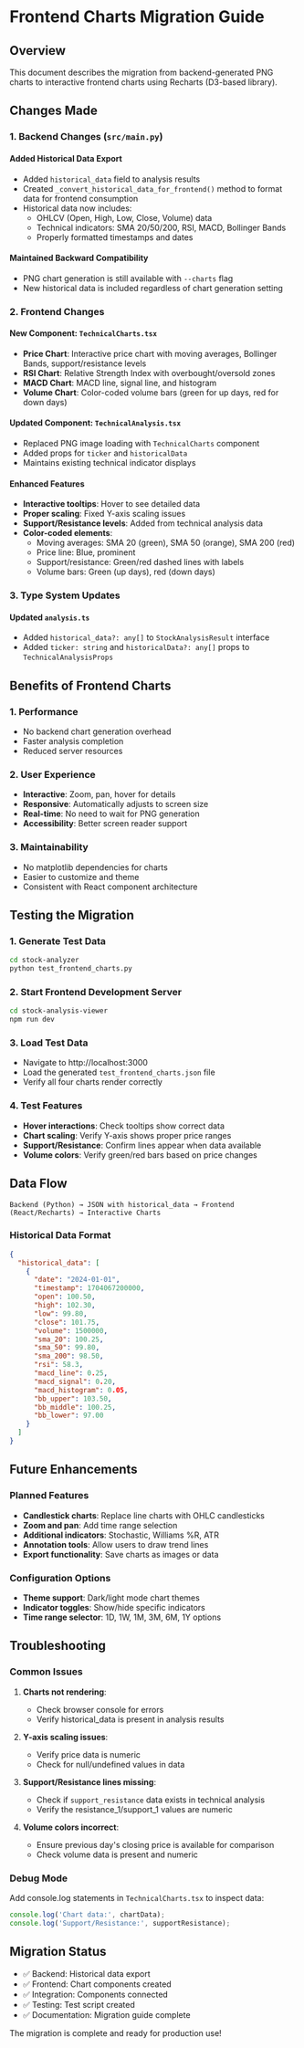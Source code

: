 # Frontend Charts Migration Guide

## Overview
This document describes the migration from backend-generated PNG charts to interactive frontend charts using Recharts (D3-based library).

## Changes Made

### 1. Backend Changes (`src/main.py`)

#### Added Historical Data Export
- Added `historical_data` field to analysis results
- Created `_convert_historical_data_for_frontend()` method to format data for frontend consumption
- Historical data now includes:
  - OHLCV (Open, High, Low, Close, Volume) data
  - Technical indicators: SMA 20/50/200, RSI, MACD, Bollinger Bands
  - Properly formatted timestamps and dates

#### Maintained Backward Compatibility
- PNG chart generation is still available with `--charts` flag
- New historical data is included regardless of chart generation setting

### 2. Frontend Changes

#### New Component: `TechnicalCharts.tsx`
- **Price Chart**: Interactive price chart with moving averages, Bollinger Bands, support/resistance levels
- **RSI Chart**: Relative Strength Index with overbought/oversold zones
- **MACD Chart**: MACD line, signal line, and histogram
- **Volume Chart**: Color-coded volume bars (green for up days, red for down days)

#### Updated Component: `TechnicalAnalysis.tsx`
- Replaced PNG image loading with `TechnicalCharts` component
- Added props for `ticker` and `historicalData`
- Maintains existing technical indicator displays

#### Enhanced Features
- **Interactive tooltips**: Hover to see detailed data
- **Proper scaling**: Fixed Y-axis scaling issues
- **Support/Resistance levels**: Added from technical analysis data
- **Color-coded elements**: 
  - Moving averages: SMA 20 (green), SMA 50 (orange), SMA 200 (red)
  - Price line: Blue, prominent
  - Support/resistance: Green/red dashed lines with labels
  - Volume bars: Green (up days), red (down days)

### 3. Type System Updates

#### Updated `analysis.ts`
- Added `historical_data?: any[]` to `StockAnalysisResult` interface
- Added `ticker: string` and `historicalData?: any[]` props to `TechnicalAnalysisProps`

## Benefits of Frontend Charts

### 1. Performance
- No backend chart generation overhead
- Faster analysis completion
- Reduced server resources

### 2. User Experience
- **Interactive**: Zoom, pan, hover for details
- **Responsive**: Automatically adjusts to screen size
- **Real-time**: No need to wait for PNG generation
- **Accessibility**: Better screen reader support

### 3. Maintainability
- No matplotlib dependencies for charts
- Easier to customize and theme
- Consistent with React component architecture

## Testing the Migration

### 1. Generate Test Data
```bash
cd stock-analyzer
python test_frontend_charts.py
```

### 2. Start Frontend Development Server
```bash
cd stock-analysis-viewer
npm run dev
```

### 3. Load Test Data
- Navigate to http://localhost:3000
- Load the generated `test_frontend_charts.json` file
- Verify all four charts render correctly

### 4. Test Features
- **Hover interactions**: Check tooltips show correct data
- **Chart scaling**: Verify Y-axis shows proper price ranges
- **Support/Resistance**: Confirm lines appear when data available
- **Volume colors**: Verify green/red bars based on price changes

## Data Flow

```
Backend (Python) → JSON with historical_data → Frontend (React/Recharts) → Interactive Charts
```

### Historical Data Format
```json
{
  "historical_data": [
    {
      "date": "2024-01-01",
      "timestamp": 1704067200000,
      "open": 100.50,
      "high": 102.30,
      "low": 99.80,
      "close": 101.75,
      "volume": 1500000,
      "sma_20": 100.25,
      "sma_50": 99.80,
      "sma_200": 98.50,
      "rsi": 58.3,
      "macd_line": 0.25,
      "macd_signal": 0.20,
      "macd_histogram": 0.05,
      "bb_upper": 103.50,
      "bb_middle": 100.25,
      "bb_lower": 97.00
    }
  ]
}
```

## Future Enhancements

### Planned Features
- **Candlestick charts**: Replace line charts with OHLC candlesticks
- **Zoom and pan**: Add time range selection
- **Additional indicators**: Stochastic, Williams %R, ATR
- **Annotation tools**: Allow users to draw trend lines
- **Export functionality**: Save charts as images or data

### Configuration Options
- **Theme support**: Dark/light mode chart themes
- **Indicator toggles**: Show/hide specific indicators
- **Time range selector**: 1D, 1W, 1M, 3M, 6M, 1Y options

## Troubleshooting

### Common Issues

1. **Charts not rendering**: 
   - Check browser console for errors
   - Verify historical_data is present in analysis results

2. **Y-axis scaling issues**:
   - Verify price data is numeric
   - Check for null/undefined values in data

3. **Support/Resistance lines missing**:
   - Check if `support_resistance` data exists in technical analysis
   - Verify the resistance_1/support_1 values are numeric

4. **Volume colors incorrect**:
   - Ensure previous day's closing price is available for comparison
   - Check volume data is present and numeric

### Debug Mode
Add console.log statements in `TechnicalCharts.tsx` to inspect data:
```javascript
console.log('Chart data:', chartData);
console.log('Support/Resistance:', supportResistance);
```

## Migration Status

- ✅ Backend: Historical data export
- ✅ Frontend: Chart components created
- ✅ Integration: Components connected
- ✅ Testing: Test script created
- ✅ Documentation: Migration guide complete

The migration is complete and ready for production use! 